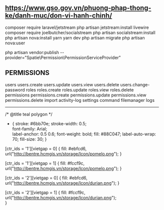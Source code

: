 https://www.gso.gov.vn/phuong-phap-thong-ke/danh-muc/don-vi-hanh-chinh/
-------------------

composer require laravel/jetstream
php artisan jetstream:install livewire
composer require joelbutcher/socialstream
php artisan socialstream:install
php artisan nova:install
yarn
yarn dev
php artisan migrate
php artisan nova:user


php artisan vendor:publish --provider="Spatie\Permission\PermissionServiceProvider"


PERMISSIONS
----------
users
users.create
users.update
users.view
users.delete
users.change-password
roles
roles.create
roles.update
roles.view
roles.delete
permissions
permissions.create
permissions.update
permissions.view
permissions.delete
import
activity-log
settings
command
filemanager
logs


---
/* @title teal polygon */
* {
    stroke: #6bb70e;
    stroke-width: 0.5;  	
  	font-family: Arial;  	
  	label-anchor: 0.5 0.6;
	font-weight: bold;
  	fill: #88C047;
  	label-auto-wrap: 70;
    fill-size: 30;
}

[ctr_ids = '1'][vietgap = 0] {
   fill: #ebfcd6, url("http://bentre.hcmgis.vn/storage/Icon/pomelo.png");
}

[ctr_ids = '1'][vietgap = 1] {
   fill: #fccf9c, url("http://bentre.hcmgis.vn/storage/Icon/pomelo.png");
}

[ctr_ids = '2'][vietgap = 0] {
   fill: #ebfcd6, url("http://bentre.hcmgis.vn/storage/Icon/durian.png");
}

[ctr_ids = '2'][vietgap = 1] {
   fill: #fccf9c, url("http://bentre.hcmgis.vn/storage/Icon/durian.png");   
}
